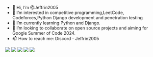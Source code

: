 - 👋 Hi, I’m @Jeffrin2005
- 👀 I’m interested in competitive programming,LeetCode, Codeforces,Python Django development and penetration testing
- 🌱 I’m currently learning Python and Django.
- 💞️ I’m looking to collaborate on open source projects and aiming for Google Summer of Code 2024.
- 📫 How to reach me: Discord -  Jeffrin2005  
  
[![](https://raw.githubusercontent.com/Jeffrin2005/TESTT/master/profile-summary-card-output/vision_friendly_dark/0-profile-details.svg)](https://github.com/vn7n24fzkq/github-profile-summary-cards)
[![](https://raw.githubusercontent.com/Jeffrin2005/TESTT/master/profile-summary-card-output/vision_friendly_dark/1-repos-per-language.svg)](https://github.com/vn7n24fzkq/github-profile-summary-cards) [![](https://raw.githubusercontent.com/Jeffrin2005/TESTT/master/profile-summary-card-output/vision_friendly_dark/2-most-commit-language.svg)](https://github.com/vn7n24fzkq/github-profile-summary-cards)
[![](https://raw.githubusercontent.com/Jeffrin2005/TESTT/master/profile-summary-card-output/vision_friendly_dark/3-stats.svg)](https://github.com/vn7n24fzkq/github-profile-summary-cards) [![](https://raw.githubusercontent.com/Jeffrin2005/TESTT/master/profile-summary-card-output/vision_friendly_dark/4-productive-time.svg)](https://github.com/vn7n24fzkq/github-profile-summary-cards)

